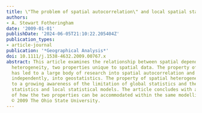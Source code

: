 ```yaml
---
title: \"The problem of spatial autocorrelation\" and local spatial statistics
authors:
- A. Stewart Fotheringham
date: '2009-01-01'
publishDate: '2024-06-05T21:10:22.205404Z'
publication_types:
- article-journal
publication: '*Geographical Analysis*'
doi: 10.1111/j.1538-4632.2009.00767.x
abstract: This article examines the relationship between spatial dependency and spatial
  heterogeneity, two properties unique to spatial data. The property of spatial dependence
  has led to a large body of research into spatial autocorrelation and also, largely
  independently, into geostatistics. The property of spatial heterogeneity has led
  to a growing awareness of the limitation of global statistics and the value of local
  statistics and local statistical models. The article concludes with a discussion
  of how the two properties can be accommodated within the same modelling framework.
  © 2009 The Ohio State University.
---
```

